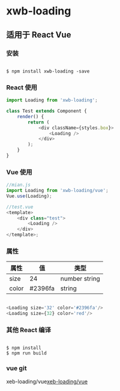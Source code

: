 # xwb-loading

## 适用于 React Vue

### 安装

```shell

$ npm install xwb-loading -save

```

### React 使用

```js
import Loading from 'xwb-loading';

class Test extends Component {
    render() {
        return (
            <div className={styles.box}>
                <Loading />
            </div>
        );
    }
}
```

### Vue 使用

```js
//mian.js
import Loading from 'xwb-loading/vue';
Vue.use(Loading);

//test.vue
<template>
    <div class="test">
        <Loading />
    </div>
</template>;
```

### 属性

| 属性  | 值      | 类型          |
| ----- | ------- | ------------- |
| size  | 24      | number string |
| color | #2396fa | string        |

```js

<Loading size='32' color='#2396fa'/>
<Loading size={32} color='red'/>

```

### 其他 React 编译

```shell

$ npm install
$ npm run build

```
###  vue git

xeb-loading/vue[xeb-loading/vue](https://github.com/xwb007/xwb-loading-vue.git)
